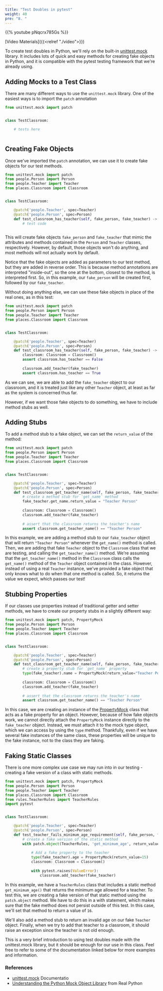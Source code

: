 ```yaml
---
title: "Test Doubles in pytest"
weight: 40
pre: "8. "
---
```


{{% youtube pNqcrx785Gs %}}

[Video Materials]({{<relref "./video">}})

To create test doubles in Python, we'll rely on the built-in [unittest.mock](https://docs.python.org/3/library/unittest.mock.html) library. It includes lots of quick and easy methods for creating fake objects in Python, and it is compatible with the pytest testing framework that we're already using.

## Adding Mocks to a Test Class

There are many different ways to use the `unittest.mock` library. One of the easiest ways is to import the `patch` annotation

```python
from unittest.mock import patch


class TestClassroom:

    # tests here
    
```

## Creating Fake Objects

Once we've imported the `patch` annotation, we can use it to create fake objects for our test methods. 

```python
from unittest.mock import patch
from people.Person import Person
from people.Teacher import Teacher
from places.Classroom import Classroom


class TestClassroom:

    @patch('people.Teacher', spec=Teacher)
    @patch('people.Person', spec=Person)
    def test_classroom_has_teacher(self, fake_person, fake_teacher) -> None:
        # test code
    
```

This will create fake objects `fake_person` and `fake_teacher` that mimic the attributes and methods contained in the `Person` and `Teacher` classes, respectively. However, by default, those objects won't do anything, and most methods will not actually work by default.

Notice that the fake objects are added as parameters to our test method, but they are added in reverse order. This is because method annotations are interpreted "inside-out", so the one at the bottom, closest to the method, is interpreted first. So, in this example, our `fake_person` will be created first, followed by our `fake_teacher`. 

Without doing anything else, we can use these fake objects in place of the real ones, as in this test:

```python
from unittest.mock import patch
from people.Person import Person
from people.Teacher import Teacher
from places.Classroom import Classroom


class TestClassroom:

    @patch('people.Teacher', spec=Teacher)
    @patch('people.Person', spec=Person)
    def test_classroom_has_teacher(self, fake_person, fake_teacher) -> None:
        classroom: Classroom = Classroom()
        assert classroom.has_teacher == False
        
        classroom.add_teacher(fake_teacher)
        assert classroom.has_teacher == True 
```

As we can see, we are able to add the `fake_teacher` object to our classroom, and it is treated just like any other `Teacher` object, at least as far as the system is concerned thus far. 

However, if we want those fake objects to do something, we have to include method stubs as well.

## Adding Stubs

To add a method stub to a fake object, we can set the `return_value` of the method:

```python
from unittest.mock import patch
from people.Person import Person
from people.Teacher import Teacher
from places.Classroom import Classroom


class TestClassroom:

    @patch('people.Teacher', spec=Teacher)
    @patch('people.Person', spec=Person)
    def test_classroom_get_teacher_name(self, fake_person, fake_teacher) -> None:
        # create a method stub for `get_name` method
        fake_teacher.get_name.return_value = "Teacher Person"
        
        classroom: Classroom = Classroom()
        classroom.add_teacher(fake_teacher)
        
        # assert that the classroom returns the teacher's name
        assert classroom.get_teacher_name() == "Teacher Person"
```

In this example, we are adding a method stub to our `fake_teacher` object that will return `"Teacher Person"` whenever the `get_name()` method is called. Then, we are adding that fake `Teacher` object to the `Classroom` class that we are testing, and calling the `get_teacher_name()` method. We're assuming that the `get_teacher_name()` method in the `Classroom` class calls the `get_name()` method of the `Teacher` object contained in the class. However, instead of using a real `Teacher` instance, we've provided a fake object that only knows what to do when that one method is called. So, it returns the value we expect, which passes our test!

## Stubbing Properties

If our classes use properties instead of traditional getter and setter methods, we have to create our property stubs in a slightly different way:

```python
from unittest.mock import patch, PropertyMock
from people.Person import Person
from people.Teacher import Teacher
from places.Classroom import Classroom


class TestClassroom:

    @patch('people.Teacher', spec=Teacher)
    @patch('people.Person', spec=Person)
    def test_classroom_get_teacher_name(self, fake_person, fake_teacher) -> None:
        # create a property stub for `get_name` property
        type(fake_teacher).name = PropertyMock(return_value="Teacher Person")
        
        classroom: Classroom = Classroom()
        classroom.add_teacher(fake_teacher)
        
        # assert that the classroom returns the teacher's name
        assert classroom.get_teacher_name() == "Teacher Person"
```

In this case, we are creating an instance of the [PropertyMock](https://docs.python.org/3/library/unittest.mock.html#unittest.mock.PropertyMock) class that acts as a fake property for an object. However, because of how fake objects work, we cannot directly attach the `PropertyMock` instance directly to the `fake_teacher` object. Instead, we must attach it to the mock type object, which we can access by using the `type` method. Thankfully, even if we have several fake instances of the same class, these properties will be unique to the fake instance, not to the class they are faking. 

## Faking Static Classes

There is one more complex use case we may run into in our testing - creating a fake version of a class with static methods. 

```python
from unittest.mock import patch, PropertyMock
from people.Person import Person
from people.Teacher import Teacher
from places.Classroom import Classroom
from rules.TeacherRules import TeacherRules
import pytest


class TestClassroom:

    @patch('people.Teacher', spec=Teacher)
    @patch('people.Person', spec=Person)
    def test_teacher_fails_minimum_age_requirement(self, fake_person, fake_teacher) -> None:
        # create a fake version of the static method
        with patch.object(TeacherRules, 'get_minimum_age', return_value=16):
        
            # Add a fake property to the teacher
            type(fake_teacher).age = PropertyMock(return_value=15)
            classroom: Classroom = Classroom()
            
            with pytest.raises(ValueError):
                classroom.add_teacher(fake_teacher)

```

In this example, we have a `TeacherRules` class that includes a static method `get_minimum_age()` that returns the minimum age allowed for a teacher. To test this, we are creating a fake version of that static method using the `patch.object` method. We have to do this in a with statement, which makes sure that the fake method does not persist outside of this test. In this case, we'll set that method to return a value of `16`.

We'll also add a method stub to return an invalid age on our fake `Teacher` object. Finally, when we try to add that teacher to a classroom, it should raise an exception since the teacher is not old enough.

This is a very brief introduction to using test doubles made with the unittest.mock library, but it should be enough for our use in this class. Feel free to refer to some of the documentation linked below for more examples and information.

### References

* [unittest.mock](https://docs.python.org/3/library/unittest.mock.html) Documentatio
* [Understanding the Python Mock Object Library](https://realpython.com/python-mock-library/) from Real Python
